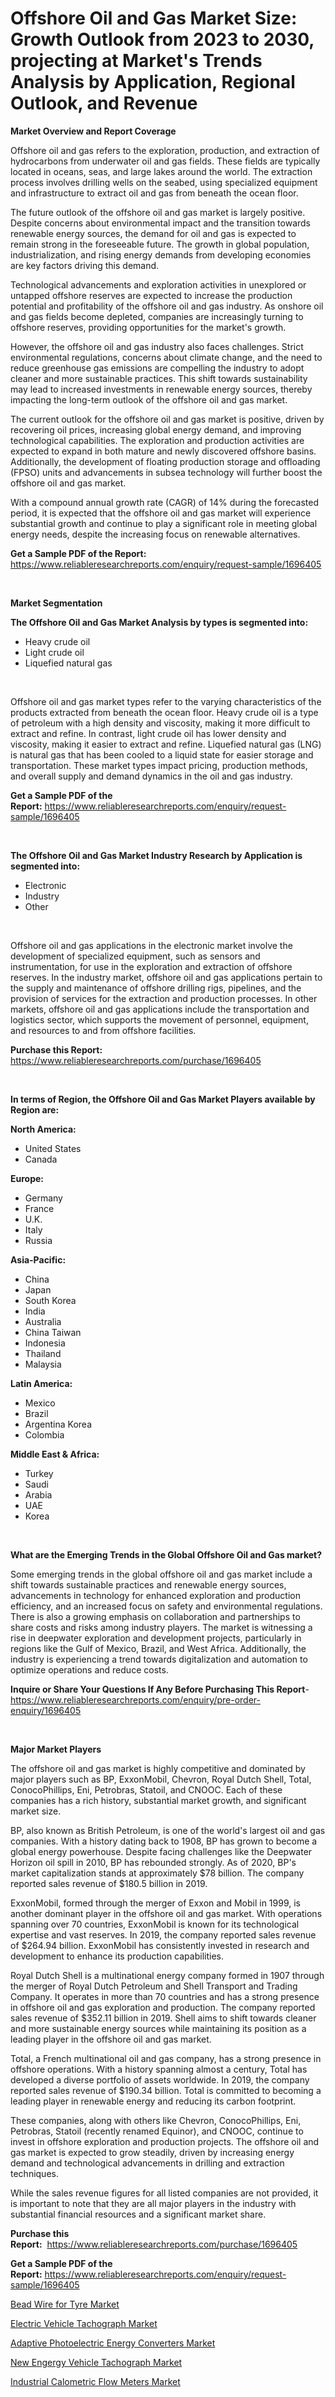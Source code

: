 <p><h1>Offshore Oil and Gas Market Size: Growth Outlook from 2023 to 2030, projecting at Market's Trends Analysis by Application, Regional Outlook, and Revenue</h1></p><p><strong>Market Overview and Report Coverage</strong></p>
<p><p>Offshore oil and gas refers to the exploration, production, and extraction of hydrocarbons from underwater oil and gas fields. These fields are typically located in oceans, seas, and large lakes around the world. The extraction process involves drilling wells on the seabed, using specialized equipment and infrastructure to extract oil and gas from beneath the ocean floor.</p><p>The future outlook of the offshore oil and gas market is largely positive. Despite concerns about environmental impact and the transition towards renewable energy sources, the demand for oil and gas is expected to remain strong in the foreseeable future. The growth in global population, industrialization, and rising energy demands from developing economies are key factors driving this demand.</p><p>Technological advancements and exploration activities in unexplored or untapped offshore reserves are expected to increase the production potential and profitability of the offshore oil and gas industry. As onshore oil and gas fields become depleted, companies are increasingly turning to offshore reserves, providing opportunities for the market's growth.</p><p>However, the offshore oil and gas industry also faces challenges. Strict environmental regulations, concerns about climate change, and the need to reduce greenhouse gas emissions are compelling the industry to adopt cleaner and more sustainable practices. This shift towards sustainability may lead to increased investments in renewable energy sources, thereby impacting the long-term outlook of the offshore oil and gas market.</p><p>The current outlook for the offshore oil and gas market is positive, driven by recovering oil prices, increasing global energy demand, and improving technological capabilities. The exploration and production activities are expected to expand in both mature and newly discovered offshore basins. Additionally, the development of floating production storage and offloading (FPSO) units and advancements in subsea technology will further boost the offshore oil and gas market.</p><p>With a compound annual growth rate (CAGR) of 14% during the forecasted period, it is expected that the offshore oil and gas market will experience substantial growth and continue to play a significant role in meeting global energy needs, despite the increasing focus on renewable alternatives.</p></p>
<p><strong>Get a Sample PDF of the Report:</strong> <a href="https://www.reliableresearchreports.com/enquiry/request-sample/1696405">https://www.reliableresearchreports.com/enquiry/request-sample/1696405</a></p>
<p>&nbsp;</p>
<p><strong>Market Segmentation</strong></p>
<p><strong>The Offshore Oil and Gas Market Analysis by types is segmented into:</strong></p>
<p><ul><li>Heavy crude oil</li><li>Light crude oil</li><li>Liquefied natural gas</li></ul></p>
<p>&nbsp;</p>
<p><p>Offshore oil and gas market types refer to the varying characteristics of the products extracted from beneath the ocean floor. Heavy crude oil is a type of petroleum with a high density and viscosity, making it more difficult to extract and refine. In contrast, light crude oil has lower density and viscosity, making it easier to extract and refine. Liquefied natural gas (LNG) is natural gas that has been cooled to a liquid state for easier storage and transportation. These market types impact pricing, production methods, and overall supply and demand dynamics in the oil and gas industry.</p></p>
<p><strong>Get a Sample PDF of the Report:</strong>&nbsp;<a href="https://www.reliableresearchreports.com/enquiry/request-sample/1696405">https://www.reliableresearchreports.com/enquiry/request-sample/1696405</a></p>
<p>&nbsp;</p>
<p><strong>The Offshore Oil and Gas Market Industry Research by Application is segmented into:</strong></p>
<p><ul><li>Electronic</li><li>Industry</li><li>Other</li></ul></p>
<p>&nbsp;</p>
<p><p>Offshore oil and gas applications in the electronic market involve the development of specialized equipment, such as sensors and instrumentation, for use in the exploration and extraction of offshore reserves. In the industry market, offshore oil and gas applications pertain to the supply and maintenance of offshore drilling rigs, pipelines, and the provision of services for the extraction and production processes. In other markets, offshore oil and gas applications include the transportation and logistics sector, which supports the movement of personnel, equipment, and resources to and from offshore facilities.</p></p>
<p><strong>Purchase this Report:</strong>&nbsp; <a href="https://www.reliableresearchreports.com/purchase/1696405">https://www.reliableresearchreports.com/purchase/1696405</a></p>
<p>&nbsp;</p>
<p><strong>In terms of Region, the Offshore Oil and Gas Market Players available by Region are:</strong></p>
<p>
    <p> <strong> North America: </strong>
        <ul>
            <li>United States</li>
            <li>Canada</li>
        </ul>
        </p> 
    <p> <strong> Europe: </strong>
        <ul>
            <li>Germany</li>
            <li>France</li>
            <li>U.K.</li>
            <li>Italy</li>
            <li>Russia</li>
        </ul>
        </p> 
    <p> <strong> Asia-Pacific: </strong>
        <ul>
            <li>China</li>
            <li>Japan</li>
            <li>South Korea</li>
            <li>India</li>
            <li>Australia</li>
            <li>China Taiwan</li>
            <li>Indonesia</li>
            <li>Thailand</li>
            <li>Malaysia</li>
        </ul>
        </p> 
    <p> <strong> Latin America: </strong>
        <ul>
            <li>Mexico</li>
            <li>Brazil</li>
            <li>Argentina Korea</li>
            <li>Colombia</li>
        </ul>
        </p> 
    <p> <strong> Middle East & Africa: </strong>
        <ul>
            <li>Turkey</li>
            <li>Saudi</li>
            <li>Arabia</li>
            <li>UAE</li>
            <li>Korea</li>
        </ul>
    </p>
    </p>
<p>&nbsp;</p>
<p><strong>What are the Emerging Trends in the Global Offshore Oil and Gas market?</strong></p>
<p><p>Some emerging trends in the global offshore oil and gas market include a shift towards sustainable practices and renewable energy sources, advancements in technology for enhanced exploration and production efficiency, and an increased focus on safety and environmental regulations. There is also a growing emphasis on collaboration and partnerships to share costs and risks among industry players. The market is witnessing a rise in deepwater exploration and development projects, particularly in regions like the Gulf of Mexico, Brazil, and West Africa. Additionally, the industry is experiencing a trend towards digitalization and automation to optimize operations and reduce costs.</p></p>
<p><strong>Inquire or Share Your Questions If Any Before Purchasing This Report</strong>- <a href="https://www.reliableresearchreports.com/enquiry/pre-order-enquiry/1696405">https://www.reliableresearchreports.com/enquiry/pre-order-enquiry/1696405</a></p>
<p>&nbsp;</p>
<p><strong>Major Market Players</strong></p>
<p><p>The offshore oil and gas market is highly competitive and dominated by major players such as BP, ExxonMobil, Chevron, Royal Dutch Shell, Total, ConocoPhillips, Eni, Petrobras, Statoil, and CNOOC. Each of these companies has a rich history, substantial market growth, and significant market size.</p><p>BP, also known as British Petroleum, is one of the world's largest oil and gas companies. With a history dating back to 1908, BP has grown to become a global energy powerhouse. Despite facing challenges like the Deepwater Horizon oil spill in 2010, BP has rebounded strongly. As of 2020, BP's market capitalization stands at approximately $78 billion. The company reported sales revenue of $180.5 billion in 2019.</p><p>ExxonMobil, formed through the merger of Exxon and Mobil in 1999, is another dominant player in the offshore oil and gas market. With operations spanning over 70 countries, ExxonMobil is known for its technological expertise and vast reserves. In 2019, the company reported sales revenue of $264.94 billion. ExxonMobil has consistently invested in research and development to enhance its production capabilities.</p><p>Royal Dutch Shell is a multinational energy company formed in 1907 through the merger of Royal Dutch Petroleum and Shell Transport and Trading Company. It operates in more than 70 countries and has a strong presence in offshore oil and gas exploration and production. The company reported sales revenue of $352.11 billion in 2019. Shell aims to shift towards cleaner and more sustainable energy sources while maintaining its position as a leading player in the offshore oil and gas market.</p><p>Total, a French multinational oil and gas company, has a strong presence in offshore operations. With a history spanning almost a century, Total has developed a diverse portfolio of assets worldwide. In 2019, the company reported sales revenue of $190.34 billion. Total is committed to becoming a leading player in renewable energy and reducing its carbon footprint.</p><p>These companies, along with others like Chevron, ConocoPhillips, Eni, Petrobras, Statoil (recently renamed Equinor), and CNOOC, continue to invest in offshore exploration and production projects. The offshore oil and gas market is expected to grow steadily, driven by increasing energy demand and technological advancements in drilling and extraction techniques.</p><p>While the sales revenue figures for all listed companies are not provided, it is important to note that they are all major players in the industry with substantial financial resources and a significant market share.</p></p>
<p><strong>Purchase this Report:</strong>&nbsp;&nbsp;<a href="https://www.reliableresearchreports.com/purchase/1696405">https://www.reliableresearchreports.com/purchase/1696405</a></p>
<p></p>
<p><strong>Get a Sample PDF of the Report:</strong>&nbsp;<a href="https://www.reliableresearchreports.com/enquiry/request-sample/1696405">https://www.reliableresearchreports.com/enquiry/request-sample/1696405</a></p>
<p><p><a href="https://medium.com/@tammyfreeman2022/bead-wire-for-tyre-market-analysis-its-cagr-market-segmentation-and-global-industry-overview-806746583230">Bead Wire for Tyre Market</a></p><p><a href="https://www.linkedin.com/pulse/electric-vehicle-tachograph-market-insights-players-u4oye/">Electric Vehicle Tachograph Market</a></p><p><a href="https://github.com/Chiragrp26/Market-Research-Report-List-1/blob/main/adaptive-photoelectric-energy-converters-market.md">Adaptive Photoelectric Energy Converters Market</a></p><p><a href="https://www.linkedin.com/pulse/new-engergy-vehicle-tachograph-market-size-2023-2030-uclle/">New Engergy Vehicle Tachograph Market</a></p><p><a href="https://github.com/AKSHATREPORTPRIME/Market-Research-Report-List-1/blob/main/industrial-calometric-flow-meters-market.md">Industrial Calometric Flow Meters Market</a></p></p>